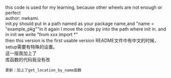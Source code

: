 this code is used for my learning, 
because other wheels are not enough or perfect  
author: nwkami.   
init.py should put in a path named as your package name,and "name = "example_pkg""in it
again I move the code py into the path where init in. and in init we write "from xxx import *"  
then this version is the first usable version
README文件中有中文的时候，setup需要有特殊的设置。  
这一版我加上了  
库函数的代码我没有改  
~~~~~~~~~~~~~~~~~~~~~  
更新：加上了get_location_by_name函数